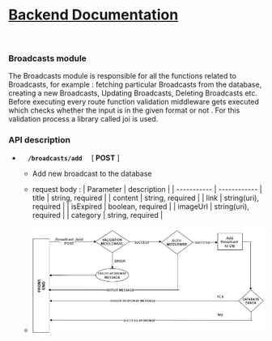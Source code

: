 # <u>Backend Documentation</u>
</br>

### Broadcasts module
The Broadcasts module is responsible for all the functions related to Broadcasts, for example : fetching particular Broadcasts from the database, creating a new Broadcasts, Updating Broadcasts, Deleting Broadcasts etc. 
Before executing every route function validation middleware gets executed which checks whether the input is in the given format or not . For this validation process a library called joi is used. 
### API description
- <code> <b> /broadcasts/add </b> </code> [<b>  POST</b> ]
    - Add new broadcast to the database
    - request body : 
        | Parameter   | description |
        | ----------- | ------------
        | title       | string, required |
        | content     | string, required |
        | link        | string(uri), required |
        | isExpired   | boolean, required     |
        | imageUrl    | string(uri), required |
        | category    | string, required |
  
    - ![diagram](images/addBroadcast.jpg)
    <br>
